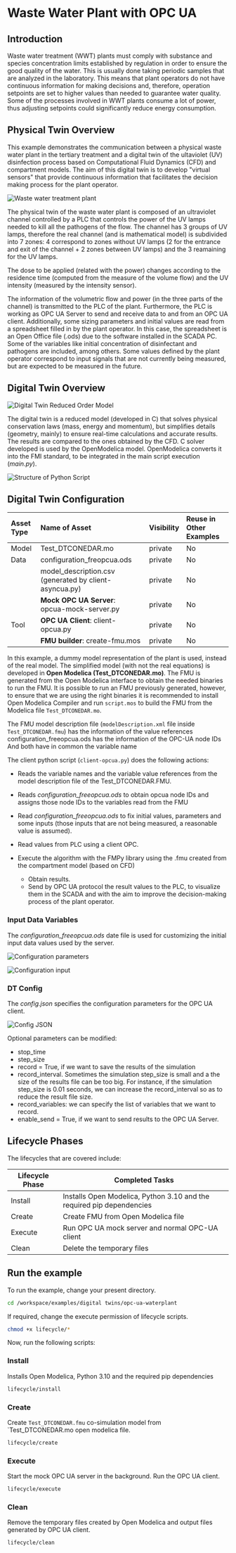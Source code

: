 # Waste Water Plant with OPC UA

## Introduction

Waste water treatment (WWT) plants must comply with substance and species
concentration limits established by regulation in order to ensure the good
quality of the water. This is usually done taking periodic samples that
are analyzed in the laboratory. This means that plant operators do not have
continuous information for making decisions and, therefore, operation
setpoints are set to higher values than needed to guarantee water quality.
Some of the processes involved in WWT plants consume a lot of power, thus
adjusting setpoints could significantly reduce energy consumption.

## Physical Twin Overview

This example demonstrates the communication between a physical waste
water plant in the tertiary treatment and a digital twin of
the ultaviolet (UV) disinfection process based on Computational Fluid
Dynamics (CFD) and compartment models. The aim of this digital twin is to
develop "virtual sensors" that provide continuous information that
facilitates the decision making process for the plant operator. 

![Waste water treatment plant](images/water-treatment-plant.png)

The physical twin of the waste water plant is composed of an ultraviolet
channel controlled by a PLC that controls the power of the UV lamps needed
to kill all the pathogens of the flow. The channel has 3 groups of UV lamps,
therefore the real channel (and is mathematical model) is subdivided into
7 zones: 4 correspond to zones without UV lamps (2 for the entrance and exit
of the channel + 2 zones between UV lamps) and the 3 reamaining for
the UV lamps. 

The dose to be applied (related with the power) changes according to
the residence time (computed from the measure of the volume flow) and
the UV intensity (measured by the intensity sensor). 

The information of the volumetric flow and power (in the three parts of
the channel) is transmitted to the PLC of the plant. 
Furthermore, the PLC is working as OPC UA Server to send and receive
data to and from an OPC UA client. 
Additionally, some sizing parameters and initial values are read from
a spreadsheet filled in by the plant operator. In this case, the spreadsheet
is an Open Office file (.ods) due to the software installed in the SCADA PC.
Some of the variables like initial concentration of disinfectant and
pathogens are included, among others. Some values defined by the plant
operator correspond to input signals that are not currently being measured,
but are expected to be measured in the future.

## Digital Twin Overview

![Digital Twin Reduced Order Model](images/ROM.png)

The digital twin is a reduced model (developed in C) that solves physical
conservation laws (mass, energy and momentum), but simplifies details
(geometry, mainly) to ensure real-time calculations and accurate results.
The results are compared to the ones obtained by the CFD. C solver developed
is used by the OpenModelica model. OpenModelica converts it into
the FMI standard, to be integrated in the main script execution (_main.py_).

![Structure of Python Script](images/dt-structure.png)

## Digital Twin Configuration

| Asset Type | Name of Asset | Visibility | Reuse in Other Examples |
|:----|:----|:----|:----|
| Model | Test_DTCONEDAR.mo | private | No |
| Data | configuration_freopcua.ods  | private   | No  |
|      | model_description.csv (generated by client-asyncua.py) | private | No |
|      | **Mock OPC UA Server**: opcua-mock-server.py | private | No |
| Tool | **OPC UA Client**: client-opcua.py | private | No |
|      | **FMU builder**: create-fmu.mos | private | No |

In this example, a dummy model representation of the plant
is used, instead of the real model. The simplified model (with not
the real equations) is developed in **Open Modelica
(Test_DTCONEDAR.mo)**. The FMU is generated from the Open Modelica interface
to obtain the needed binaries to run the FMU. It is possible to run an FMU
previously generated, however, to ensure that we are using the right binaries
it is recommended to install Open Modelica Compiler and run `script.mos`
to build the FMU from the Modelica file `Test_DTCONEDAR.mo`.

The FMU model description file (`modelDescription.xml` file inside
`Test_DTCONEDAR.fmu`) has the information of the value references
configuration_freeopcua.ods has the information of the OPC-UA node IDs
And both have in common the variable name

The client python script (`client-opcua.py`) does the following actions:

- Reads the variable names and the variable value references from
  the model description file of the Test_DTCONEDAR.FMU.
- Reads _configuration_freeopcua.ods_ to obtain opcua node IDs and assigns
  those node IDs to the variables read from the FMU
- Read _configuration_freeopcua.ods_  to fix initial values, parameters and
  some inputs
  (those inputs that are not being measured, a reasonable value is assumed).
- Read values from PLC using a client OPC.
- Execute the algorithm with the FMPy library using the .fmu created from
  the compartment model (based on CFD)

  - Obtain results.
  - Send by OPC UA protocol the result values to the PLC, to visualize them
    in the SCADA and with the aim to improve the decision-making process of
    the plant operator.

### Input Data Variables

The _configuration_freeopcua.ods_ date file is used for customizing
the initial input data values used by the server.

![Configuration parameters](images/conf-parameters.png)

![Configuration input](images/conf-inputs.png)


### DT Config

The _config.json_ specifies the configuration parameters for
the OPC UA client.

![Config JSON](images/config_json.png)

Optional parameters can be modified:

- stop_time
- step_size
- record = True, if we want to save the results of the simulation
- record_interval. Sometimes the simulation step_size is small and
  a the size of the results file can be too big. For instance,
  if the simulation step_size is 0.01 seconds, we can increase
  the record_interval so as to reduce the result file size. 
- record_variables: we can specify the list of variables that we
  want to record.
- enable_send = True, if we want to send results to the OPC UA Server.

## Lifecycle Phases

The lifecycles that are covered include:

| Lifecycle Phase    | Completed Tasks |
| --------- | ------- |
| Install    | Installs Open Modelica, Python 3.10 and the required pip dependencies |
| Create    | Create FMU from Open Modelica file                                     |
| Execute   | Run OPC UA mock server and normal OPC-UA client                        |
| Clean | Delete the temporary files                                                 |

## Run the example

To run the example, change your present directory.

```bash
cd /workspace/examples/digital twins/opc-ua-waterplant
```

If required, change the execute permission of lifecycle scripts.

```bash
chmod +x lifecycle/*
```

Now, run the following scripts:

### Install

Installs Open Modelica, Python 3.10 and the required pip dependencies

```bash
lifecycle/install
```

### Create

Create `Test_DTCONEDAR.fmu` co-simulation model from `Test_DTCONEDAR.mo
open modelica file.

```bash
lifecycle/create
```

### Execute

Start the mock OPC UA server in the background.
Run the OPC UA client.

```bash
lifecycle/execute
```

### Clean

Remove the temporary files created by Open Modelica and output files
generated by OPC UA client.

```bash
lifecycle/clean
```
